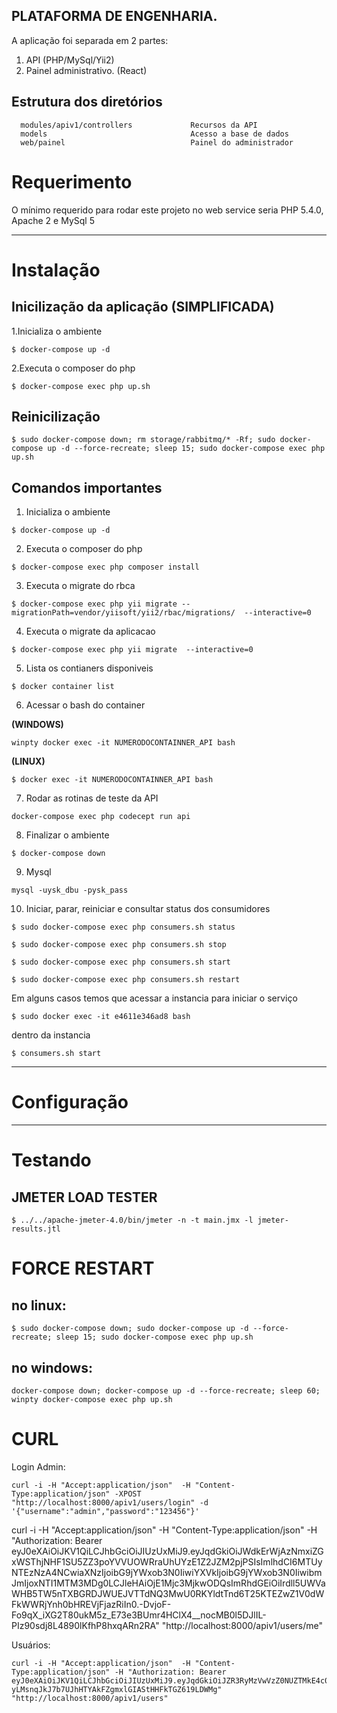 
PLATAFORMA DE ENGENHARIA.
---
A aplicação foi separada em 2 partes:

1. API (PHP/MySql/Yii2)
2. Painel administrativo. (React)


Estrutura dos diretórios
-------------------

      modules/apiv1/controllers             Recursos da API
      models                                Acesso a base de dados
      web/painel                            Painel do administrador

# Requerimento

O mínimo requerido para rodar este projeto no web service seria PHP 5.4.0, Apache 2 e MySql 5

---
# Instalação

## Inicilização da aplicação **(SIMPLIFICADA)**

1.Inicializa o ambiente

```
$ docker-compose up -d
```

2.Executa o composer do php

```
$ docker-compose exec php up.sh
```
## Reinicilização

```
$ sudo docker-compose down; rm storage/rabbitmq/* -Rf; sudo docker-compose up -d --force-recreate; sleep 15; sudo docker-compose exec php up.sh
```


## Comandos importantes

1. Inicializa o ambiente

```
$ docker-compose up -d
```
2. Executa o composer do php

```
$ docker-compose exec php composer install

```
3. Executa o migrate do rbca
```
$ docker-compose exec php yii migrate --migrationPath=vendor/yiisoft/yii2/rbac/migrations/  --interactive=0
```

4. Executa o migrate da aplicacao

```
$ docker-compose exec php yii migrate  --interactive=0
```

5. Lista os contianers disponiveis

```
$ docker container list
```

6. Acessar o bash do container

**(WINDOWS)**

```
winpty docker exec -it NUMERODOCONTAINNER_API bash
```

**(LINUX)**

```
$ docker exec -it NUMERODOCONTAINNER_API bash
```

7. Rodar as rotinas de teste da API

```
docker-compose exec php codecept run api
```

8. Finalizar o ambiente 

```
$ docker-compose down
```

9. Mysql

```
mysql -uysk_dbu -pysk_pass
```

10. Iniciar, parar, reiniciar e consultar status dos consumidores
```
$ sudo docker-compose exec php consumers.sh status
```
```
$ sudo docker-compose exec php consumers.sh stop
```
```
$ sudo docker-compose exec php consumers.sh start
```
```
$ sudo docker-compose exec php consumers.sh restart
```

Em alguns casos temos que acessar a instancia para iniciar o serviço
```
$ sudo docker exec -it e4611e346ad8 bash
```
dentro da instancia
```
$ consumers.sh start
```
---
# Configuração


---
# Testando

## JMETER LOAD TESTER

```
$ ../../apache-jmeter-4.0/bin/jmeter -n -t main.jmx -l jmeter-results.jtl
```

# FORCE RESTART

## no linux:

```
$ sudo docker-compose down; sudo docker-compose up -d --force-recreate; sleep 15; sudo docker-compose exec php up.sh
```

## no windows:

```
docker-compose down; docker-compose up -d --force-recreate; sleep 60; winpty docker-compose exec php up.sh
```


# CURL


Login Admin:
```
curl -i -H "Accept:application/json"  -H "Content-Type:application/json" -XPOST "http://localhost:8000/apiv1/users/login" -d '{"username":"admin","password":"123456"}'
```

curl -i -H "Accept:application/json"  -H "Content-Type:application/json" -H "Authorization: Bearer eyJ0eXAiOiJKV1QiLCJhbGciOiJIUzUxMiJ9.eyJqdGkiOiJWdkErWjAzNmxiZGxWSThjNHF1SU5ZZ3poYVVUOWRraUhUYzE1Z2JZM2pjPSIsImlhdCI6MTUyNTEzNzA4NCwiaXNzIjoibG9jYWxob3N0IiwiYXVkIjoibG9jYWxob3N0IiwibmJmIjoxNTI1MTM3MDg0LCJleHAiOjE1Mjc3MjkwODQsImRhdGEiOiIrdll5UWVaWHB5TW5nTXBGRDJWUEJVTTdNQ3MwU0RKYldtTnd6T25KTEZwZ1V0dWFkWWRjYnh0bHREVjFjazRiIn0.-DvjoF-Fo9qX_iXG2T80ukM5z_E73e3BUmr4HClX4__nocMB0l5DJlIL-PIz90sdj8L4890lKfhP8hxqARn2RA" "http://localhost:8000/apiv1/users/me" 

Usuários:
```
curl -i -H "Accept:application/json"  -H "Content-Type:application/json" -H "Authorization: Bearer eyJ0eXAiOiJKV1QiLCJhbGciOiJIUzUxMiJ9.eyJqdGkiOiJZR3RyMzVwVzZ0NUZTMkE4c0pEQmxFMFByRG5pcGRMOUJ3STFFQlBkVm1zPSIsImlhdCI6MTUyMjgwNDUzMiwiaXNzIjoibG9jYWxob3N0IiwiYXVkIjoibG9jYWxob3N0IiwibmJmIjoxNTIyODA0NTMyLCJleHAiOjE1MjUzOTY1MzIsImRhdGEiOiJTXC8xOVl1dmtNak44d0oxNHhFb01qeWZIRUFyRWtOVUVGd2dUMGpmUkNqbz0ifQ.PEtBFHxsqWdfh1gjLFEWxOocbx7KaFYBnyl_Iij-yLMsnqJkJ7b7UJhHTYAkFZgmxlGIAStHHFkTGZ619LDWMg" "http://localhost:8000/apiv1/users"
```

